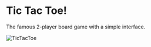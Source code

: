 # Tic Tac Toe!

The famous 2-player board game with a simple interface.

![TicTacToe](https://user-images.githubusercontent.com/94818506/166186550-808da186-072a-4967-a555-380535581686.gif)
